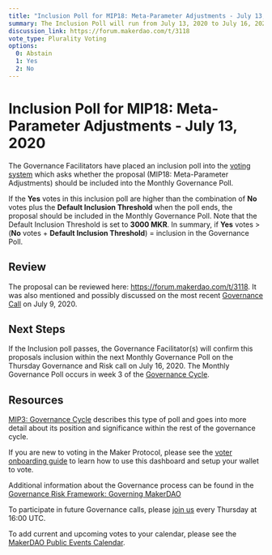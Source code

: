 ```yaml
---
title: "Inclusion Poll for MIP18: Meta-Parameter Adjustments - July 13, 2020"
summary: The Inclusion Poll will run from July 13, 2020 to July 16, 2020 and will determine whether the proposal at hand should proceed to next week's Governance Poll.
discussion_link: https://forum.makerdao.com/t/3118
vote_type: Plurality Voting
options:
  0: Abstain
  1: Yes
  2: No
---
```


# Inclusion Poll for MIP18: Meta-Parameter Adjustments - July 13, 2020

The Governance Facilitators have placed an inclusion poll into the [voting system](https://vote.makerdao.com/polling) which asks whether the proposal (MIP18: Meta-Parameter Adjustments) should be included into the Monthly Governance Poll.

If the **Yes** votes in this inclusion poll are higher than the combination of **No** votes plus the **Default Inclusion Threshold** when the poll ends, the proposal should be included in the Monthly Governance Poll. Note that the Default Inclusion Threshold is set to **3000 MKR**. In summary, if **Yes** votes > (**No** votes + **Default Inclusion Threshold**) = inclusion in the Governance Poll.

## Review

The proposal can be reviewed here: https://forum.makerdao.com/t/3118. It was also mentioned and possibly discussed on the most recent [Governance Call](https://www.youtube.com/watch?v=Z2KzVB460Zc) on July 9, 2020.

## Next Steps

If the Inclusion poll passes, the Governance Facilitator(s) will confirm this proposals inclusion within the next Monthly Governance Poll on the Thursday Governance and Risk call on July 16, 2020. The Monthly Governance Poll occurs in week 3 of the [Governance Cycle](https://github.com/makerdao/mips/blob/Accepted/MIP3/mip3.md).

## Resources

[MIP3: Governance Cycle](https://github.com/makerdao/mips/blob/Accepted/MIP3/mip3.md) describes this type of poll and goes into more detail about its position and significance within the rest of the governance cycle.

If you are new to voting in the Maker Protocol, please see the [voter onboarding guide](https://community-development.makerdao.com/onboarding/voter-onboarding) to learn how to use this dashboard and setup your wallet to vote.

Additional information about the Governance process can be found in the [Governance Risk Framework: Governing MakerDAO](https://community-development.makerdao.com/governance/governance-risk-framework)

To participate in future Governance calls, please [join us](https://community-development.makerdao.com/governance/governance-and-risk-meetings) every Thursday at 16:00 UTC.

To add current and upcoming votes to your calendar, please see the [MakerDAO Public Events Calendar](https://calendar.google.com/calendar/embed?src=makerdao.com_3efhm2ghipksegl009ktniomdk%40group.calendar.google.com&ctz=America%2FLos_Angeles).
